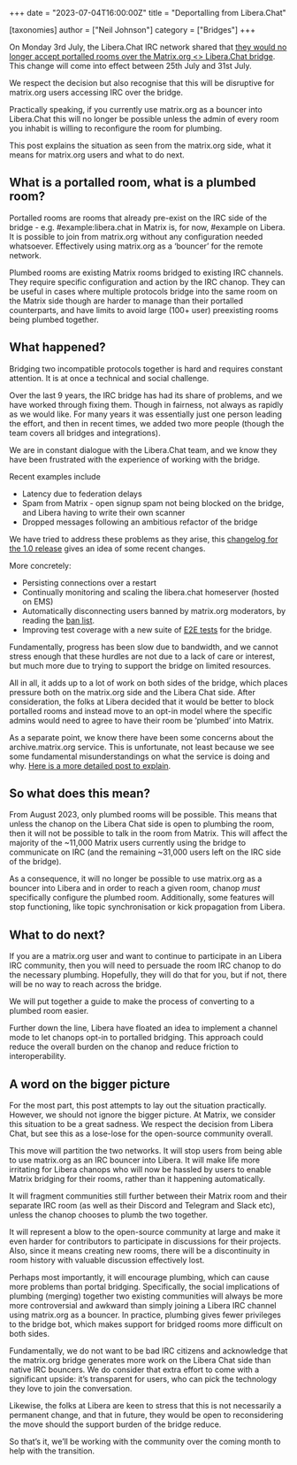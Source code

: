 +++
date = "2023-07-04T16:00:00Z"
title = "Deportalling from Libera.Chat"

[taxonomies]
author = ["Neil Johnson"]
category = ["Bridges"]
+++

On Monday 3rd July, the Libera.Chat IRC network shared that [they would no longer accept portalled rooms over the Matrix.org &lt;> Libera.Chat bridge](https://libera.chat/news/matrix-deportalling).
This change will come into effect between 25th July and 31st July.

We respect the decision but also recognise that this will be disruptive for
matrix.org users accessing IRC over the bridge.

Practically speaking, if you currently use matrix.org as a bouncer into Libera.Chat this will no longer be possible unless the admin of every room you inhabit is willing
to reconfigure the room for plumbing.

This post explains the situation as seen from the matrix.org side, what it means for matrix.org users and what to do next.

<!-- more -->

## What is a portalled room, what is a plumbed room?

Portalled rooms are rooms that already pre-exist on the IRC side of the bridge -
e.g. #example:libera.chat in Matrix is, for now, #example on Libera. It is
possible to join from matrix.org without any configuration needed whatsoever.
Effectively using matrix.org as a ‘bouncer’ for the remote network.

Plumbed rooms are existing Matrix rooms bridged to existing IRC channels. They
require specific configuration and action by the IRC chanop. They can be useful
in cases where multiple protocols bridge into the same room on the Matrix side
though are harder to manage than their portalled counterparts, and have limits
to avoid large (100+ user) preexisting rooms being plumbed together.


## What happened?

Bridging two incompatible protocols together is hard and requires constant
attention. It is at once a technical and social challenge.

Over the last 9 years, the IRC bridge has had its share of problems, and we have
worked through fixing them. Though in fairness, not always as rapidly as we
would like. For many years it was essentially just one person leading the
effort, and then in recent times, we added two more people (though the team
covers all bridges and integrations).

We are in constant dialogue with the Libera.Chat team, and we know they have
been frustrated with the experience of working with the bridge.

Recent examples include

- Latency due to federation delays
- Spam from Matrix - open signup spam not being blocked on the bridge, and
  Libera having to write their own scanner
- Dropped messages following an ambitious refactor of the bridge

We have tried to address these problems as they arise, this [changelog for the 1.0 release](https://github.com/matrix-org/matrix-appservice-irc/releases/tag/1.0.0)
gives an idea of some recent changes.

More concretely:

- Persisting connections over a restart
- Continually monitoring and scaling the libera.chat homeserver (hosted on EMS)
- Automatically disconnecting users banned by matrix.org moderators, by reading
  the [ban list](https://matrix-org.github.io/matrix-appservice-irc/latest/administrators_guide.html#subscribing-to-moderation-policies).
- Improving test coverage with a new suite of [E2E tests](https://github.com/matrix-org/matrix-appservice-irc/tree/develop/spec/e2e)
  for the bridge.

Fundamentally, progress has been slow due to bandwidth, and we cannot stress
enough that these hurdles are not due to a lack of care or interest, but much
more due to trying to support the bridge on limited resources.

All in all, it adds up to a lot of work on both sides of the bridge, which
places pressure both on the matrix.org side and the Libera Chat side. After
consideration, the folks at Libera decided that it would be better to block
portalled rooms and instead move to an opt-in model where the specific admins
would need to agree to have their room be ‘plumbed’ into Matrix.

As a separate point, we know there have been some concerns about the
archive.matrix.org service. This is unfortunate, not least because we see some
fundamental misunderstandings on what the service is doing and why.
[Here is a more detailed post to explain](https://matrix.org/blog/2023/07/what-happened-with-the-archive/).


## So what does this mean?

From August 2023, only plumbed rooms will be possible.  This means that unless
the chanop on the Libera Chat side is open to plumbing the room, then it will not be
possible to talk in the room from Matrix. This will affect the majority of the
~11,000 Matrix users currently using the bridge to communicate on IRC (and the
remaining ~31,000 users left on the IRC side of the bridge).

As a consequence, it will no longer be possible to use matrix.org as a bouncer into
Libera and in order to reach a given room, chanop _must_ specifically configure the
plumbed room. Additionally, some features will stop functioning, like topic
synchronisation or kick propagation from Libera.


## What to do next?

If you are a matrix.org user and want to continue to participate in an Libera IRC
community, then you will need to persuade the room IRC chanop to do the
necessary plumbing. Hopefully, they will do that for you, but if not, there
will be no way to reach across the bridge.

We will put together a guide to make the process of converting to a plumbed
room easier.

Further down the line, Libera have floated an idea to implement a channel mode
to let chanops opt-in to portalled bridging. This approach could reduce the
overall burden on the chanop and reduce friction to interoperability.


## A word on the bigger picture

For the most part, this post attempts to lay out the situation practically.
However, we should not ignore the bigger picture. At Matrix, we consider this
situation to be a great sadness. We respect the decision from Libera Chat, but
see this as a lose-lose for the open-source community overall.

This move will partition the two networks. It will stop users from being able to
use matrix.org as an IRC bouncer into Libera. It will make life more irritating for Libera chanops
who will now be hassled by users to enable Matrix bridging for their rooms,
rather than it happening automatically.

It will fragment communities still further between their Matrix room and their
separate IRC room (as well as their Discord and Telegram and Slack etc), unless
the chanop chooses to plumb the two together.

It will represent a blow to the open-source community at large and make it even
harder for contributors to participate in discussions for their projects. Also,
since it means creating new rooms, there will be a discontinuity in room history
with valuable discussion effectively lost.

Perhaps most importantly, it will encourage plumbing, which can cause more
problems than portal bridging. Specifically, the social implications of plumbing
(merging) together two existing communities will always be more more
controversial and awkward than simply joining a Libera IRC channel using matrix.org as a
bouncer. In practice, plumbing gives fewer privileges to the bridge bot, which
makes support for bridged rooms more difficult on both sides.

Fundamentally, we do not want to be bad IRC citizens and acknowledge that the
matrix.org bridge generates more work on the Libera Chat side than native IRC
bouncers. We do consider that extra effort to come with a significant upside:
it’s transparent for users, who can pick the technology they love to join the
conversation.

Likewise, the folks at Libera are keen to stress that this is not necessarily a
permanent change, and that in future, they would be open to reconsidering the
move should the support burden of the bridge reduce.

So that’s it, we’ll be working with the community over the coming month to help with the transition.
